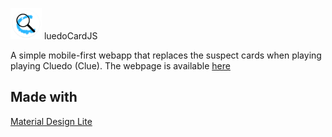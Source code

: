 <img src="./res/favicon.png" alt="Drawing" width="50" height="50"/> luedoCardJS

A simple mobile-first webapp that replaces the suspect cards when playing playing Cluedo (Clue).
The webpage is available [here](https://co2p.github.io/CluedoCardJS/)

## Made with
[Material Design Lite](https://getmdl.io)
